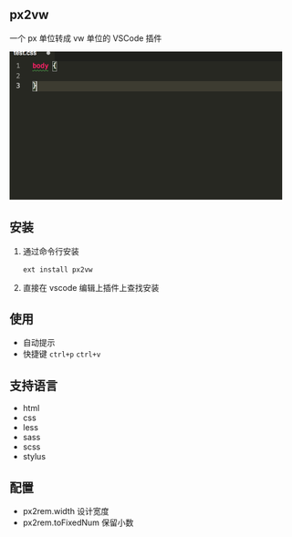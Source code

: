 ## px2vw

一个 px 单位转成 vw 单位的 VSCode 插件

![演示图](./screenshots/px2vw.gif)

## 安装
1. 通过命令行安装

    ```shell
    ext install px2vw
    ```

2. 直接在 vscode 编辑上插件上查找安装


## 使用

- 自动提示
- 快捷键 `ctrl+p` `ctrl+v`

## 支持语言

- html
- css
- less
- sass
- scss
- stylus

## 配置

- px2rem.width 设计宽度
- px2rem.toFixedNum 保留小数
